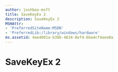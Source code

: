 ```yaml
---
author: joshbax-msft
title: SaveKeyEx 2
description: SaveKeyEx 2
MSHAttr:
- 'PreferredSiteName:MSDN'
- 'PreferredLib:/library/windows/hardware'
ms.assetid: 4ae4081a-b38b-4634-8ef4-6ba4cf4aee0a
---
```


# SaveKeyEx 2

 






